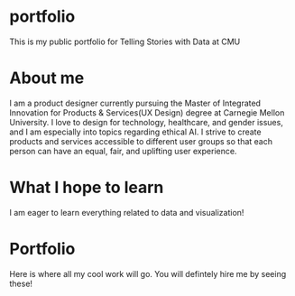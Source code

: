 # portfolio
This is my public portfolio for Telling Stories with Data at CMU

# About me
I am a product designer currently pursuing the Master of Integrated Innovation for Products & Services(UX Design) degree at Carnegie Mellon University. I love to design for technology, healthcare, and gender issues, and I am especially into topics regarding ethical AI. I strive to create products and services accessible to different user groups so that each person can have an equal, fair, and uplifting user experience. 


# What I hope to learn
I am eager to learn everything related to data and visualization!

# Portfolio
Here is where all my cool work will go. You will defintely hire me by seeing these!
